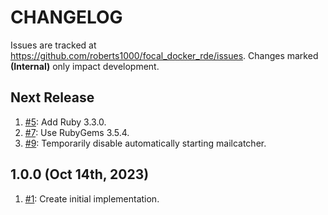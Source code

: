 # CHANGELOG

Issues are tracked at https://github.com/roberts1000/focal_docker_rde/issues. Changes marked **(Internal)** only impact development. 

## Next Release

1. [#5](../../issues/5): Add Ruby 3.3.0.
1. [#7](../../issues/7): Use RubyGems 3.5.4.
1. [#9](../../issues/9): Temporarily disable automatically starting mailcatcher.

## 1.0.0 (Oct 14th, 2023)

1. [#1](../../issues/1): Create initial implementation.
